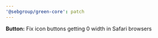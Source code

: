 ```yaml
---
'@sebgroup/green-core': patch
---
```


**Button:** Fix icon buttons getting 0 width in Safari browsers
